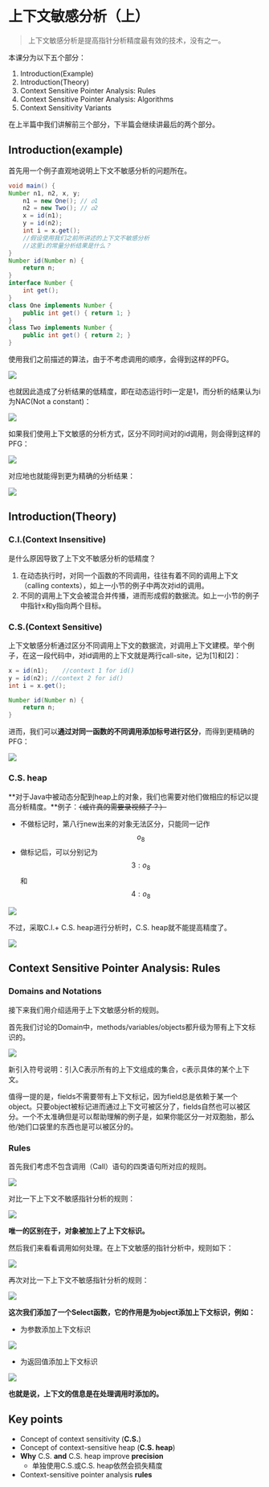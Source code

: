 # 上下文敏感分析（上）

> 上下文敏感分析是提高指针分析精度最有效的技术，没有之一。

本课分为以下五个部分：

1. Introduction\(Example\)
2. Introduction\(Theory\)
3. Context Sensitive Pointer Analysis: Rules
4. Context Sensitive Pointer Analysis: Algorithms
5. Context Sensitivity Variants

在上半篇中我们讲解前三个部分，下半篇会继续讲最后的两个部分。

## Introduction\(example\)

首先用一个例子直观地说明上下文不敏感分析的问题所在。

```java
void main() {
Number n1, n2, x, y;
    n1 = new One(); // 𝑜1
    n2 = new Two(); // 𝑜2
    x = id(n1);
    y = id(n2);
    int i = x.get();
    //假设使用我们之前所讲述的上下文不敏感分析
    //这里i的常量分析结果是什么？
}
Number id(Number n) {
    return n;
}
interface Number {
    int get(); 
}
class One implements Number {
    public int get() { return 1; }
}
class Two implements Number {
    public int get() { return 2; }
}
```

使用我们之前描述的算法，由于不考虑调用的顺序，会得到这样的PFG。

![](../../.gitbook/assets/image-20201210134143907.png)

也就因此造成了分析结果的低精度，即在动态运行时i一定是1，而分析的结果认为i为NAC\(Not a constant\)：

![](../../.gitbook/assets/image-20201210134328575.png)

如果我们使用上下文敏感的分析方式，区分不同时间对的id调用，则会得到这样的PFG：

![](../../.gitbook/assets/image-20201210135019104.png)

对应地也就能得到更为精确的分析结果：

![](../../.gitbook/assets/image-20201210135047052.png)

## Introduction\(Theory\)

### C.I.\(Context Insensitive\)

是什么原因导致了上下文不敏感分析的低精度？

1. 在动态执行时，对同一个函数的不同调用，往往有着不同的调用上下文（calling contexts），如上一小节的例子中两次对id的调用。
2. 不同的调用上下文会被混合并传播，进而形成假的数据流。如上一小节的例子中指针x和y指向两个目标。

### C.S.\(Context Sensitive\)

上下文敏感分析通过区分不同调用上下文的数据流，对调用上下文建模。举个例子，在这一段代码中，对id调用的上下文就是两行call-site，记为\[1\]和\[2\]：

```java
x = id(n1);    //context 1 for id()
y = id(n2); //context 2 for id()
int i = x.get();

Number id(Number n) {
    return n;
}
```

进而，我们可以**通过对同一函数的不同调用添加标号进行区分**，而得到更精确的PFG：

![](../../.gitbook/assets/image-20201210145819255.png)

### C.S. heap

**对于Java中被动态分配到heap上的对象，我们也需要对他们做相应的标记以提高分析精度。**例子：~~（或许真的需要录视频了？）~~

* 不做标记时，第八行new出来的对象无法区分，只能同一记作 $$o_8$$ 
* 做标记后，可以分别记为$$ 3:o_8$$和$$ 4:o_8$$

![](../../.gitbook/assets/image-20201210151627827.png)

不过，采取C.I.+ C.S. heap进行分析时，C.S. heap就不能提高精度了。

![](../../.gitbook/assets/image-20201210165334864.png)

## Context Sensitive Pointer Analysis: Rules

### Domains and Notations

接下来我们用介绍适用于上下文敏感分析的规则。

首先我们讨论的Domain中，methods/variables/objects都升级为带有上下文标识的。

![](../../.gitbook/assets/image-20201216173124146.png)

新引入符号说明：引入C表示所有的上下文组成的集合，c表示具体的某个上下文。

值得一提的是，fields不需要带有上下文标记，因为field总是依赖于某一个object。只要object被标记进而通过上下文可被区分了，fields自然也可以被区分。一个不太准确但是可以帮助理解的例子是，如果你能区分一对双胞胎，那么他/她们口袋里的东西也是可以被区分的。

### Rules

首先我们考虑不包含调用（Call）语句的四类语句所对应的规则。

![](../../.gitbook/assets/image-20201216175534756.png)

对比一下上下文不敏感指针分析的规则：

![](../../.gitbook/assets/image-20201216175748133.png)

**唯一的区别在于，对象被加上了上下文标识。**

然后我们来看看调用如何处理。在上下文敏感的指针分析中，规则如下：

![](../../.gitbook/assets/image-20201216180216650.png)

再次对比一下上下文不敏感指针分析的规则：

![](../../.gitbook/assets/image-20201216180114246.png)

**这次我们添加了一个Select函数，它的作用是为object添加上下文标识，例如：**

* 为参数添加上下文标识

![](../../.gitbook/assets/image-20201216180422745.png)

* 为返回值添加上下文标识

![](../../.gitbook/assets/image-20201216180523896.png)

**也就是说，上下文的信息是在处理调用时添加的。**

## Key points

* Concept of context sensitivity \(**C.S.**\)
* Concept of context-sensitive heap \(**C.S. heap**\)
* **Why** C.S. **and** C.S. heap improve **precision**
  * 单独使用C.S.或C.S. heap依然会损失精度
* Context-sensitive pointer analysis **rules**


